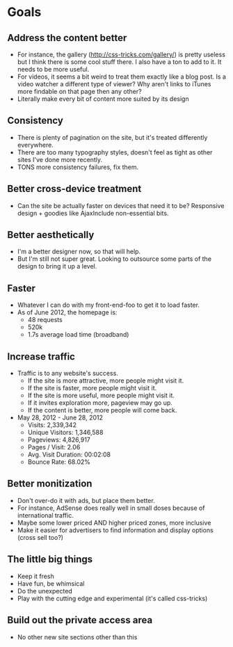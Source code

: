 # Goals

## Address the content better
- For instance, the gallery (http://css-tricks.com/gallery/) is pretty useless but I think there is some cool stuff there. I also have a ton to add to it. It needs to be more useful.
- For videos, it seems a bit weird to treat them exactly like a blog post. Is a video watcher a different type of viewer? Why aren't links to iTunes more findable on that page then any other?
- Literally make every bit of content more suited by its design

## Consistency
- There is plenty of pagination on the site, but it's treated differently everywhere.
- There are too many typography styles, doesn't feel as tight as other sites I've done more recently.
- TONS more consistency failures, fix them.

## Better cross-device treatment
- Can the site be actually faster on devices that need it to be? Responsive design + goodies like AjaxInclude non-essential bits.

## Better aesthetically
- I'm a better designer now, so that will help. 
- But I'm still not super great. Looking to outsource some parts of the design to bring it up a level.

## Faster
- Whatever I can do with my front-end-foo to get it to load faster.
- As of June 2012, the homepage is:
  - 48 requests
  - 520k
  - 1.7s average load time (broadband) 

## Increase traffic
- Traffic is to any website's success.
  - If the site is more attractive, more people might visit it.
  - If the site is faster, more people might visit it.
  - If the site is more useful, more people might visit it.
  - If it invites exploration more, pageview may go up.
  - If the content is better, more people will come back.
- May 28, 2012 - June 28, 2012
  - Visits: 2,339,342
  - Unique Visitors: 1,346,588
  - Pageviews: 4,826,917
  - Pages / Visit: 2.06
  - Avg. Visit Duration: 00:02:08
  - Bounce Rate: 68.02%

## Better monitization
- Don't over-do it with ads, but place them better.
- For instance, AdSense does really well in small doses because of international traffic.
- Maybe some lower priced AND higher priced zones, more inclusive
- Make it easier for advertisers to find information and display options (cross sell too?)

## The little big things
- Keep it fresh
- Have fun, be whimsical
- Do the unexpected
- Play with the cutting edge and experimental (it's called css-tricks)

## Build out the private access area
- No other new site sections other than this